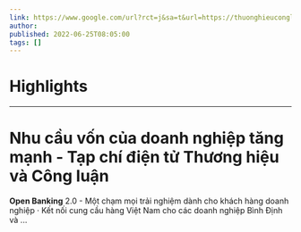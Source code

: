 ```yaml
---
link: https://www.google.com/url?rct=j&sa=t&url=https://thuonghieucongluan.com.vn/nhu-cau-von-cua-doanh-nghiep-tang-manh-a174273.html&ct=ga&cd=CAIyHzVmNjkxZDEzNTU2NWU1MTc6Y29tLmJyOnB0OkJSOkw&usg=AOvVaw1hjTabiv04vasKm9Z2TPsk
author:  
published: 2022-06-25T08:05:00
tags: []
---
```

# Highlights


---
# Nhu cầu vốn của doanh nghiệp tăng mạnh - Tạp chí điện tử Thương hiệu và Công luận
**Open Banking** 2.0 - Một chạm mọi trải nghiệm dành cho khách hàng doanh nghiệp · Kết nối cung cầu hàng Việt Nam cho các doanh nghiệp Bình Định và ...